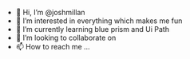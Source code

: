 - 👋 Hi, I’m @joshmillan
- 👀 I’m interested in everything which makes me fun
- 🌱 I’m currently learning blue prism and Ui Path
- 💞️ I’m looking to collaborate on 
- 📫 How to reach me ...

<!---
joshmillan/joshmillan is a ✨ special ✨ repository because its `README.md` (this file) appears on your GitHub profile.
You can click the Preview link to take a look at your changes.
--->
